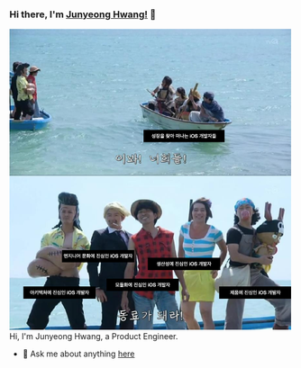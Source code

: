 ### Hi there, I'm [Junyeong Hwang!](https://github.com/devJunyeong) 👋

<img src="https://github.com/GeekTree0101/Geektree0101/blob/master/hire.png" width=500pt />

<br />
Hi, I'm Junyeong Hwang, a Product Engineer.

- 💬 Ask me about anything [here](https://github.com/devJunyeong/devJunyeong/issues)
